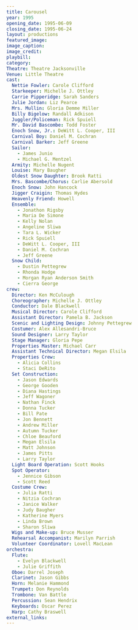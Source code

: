 ```yaml
---
title: Carousel
year: 1995
opening_date: 1995-06-09
closing_date: 1995-06-24
layout: productions
featured_image: 
image_caption:
image_credit:
playbill:
category:
Theatre: Theatre Jacksonville
Venue: Little Theatre
cast:
  Nettie Fowler: Carole Clifford
  Starkeeper: Michelle J. Ottley
  Carrie Pipperidge: Sarah Sanders
  Julie Jordan: Liz Pearce
  Mrs. Mullin: Gloria Demme Miller
  Billy Bigelow: Randall Adkison
  Juggler/Policeman: Rick Spuiell
  Mr. David Bascombe: Todd Foster
  Enoch Snow, Jr.: DeWitt L. Cooper, III
  Carnival Boy: Daniel M. Cochran
  Carnival Barker: Jeff Greene
  Sailor:
    - James Junio
    - Michael G. Mentzel
  Armity: Michelle Nugent
  Louise: Mary Baugher
  Oldest Snow Daughter: Brook Ratti
  Mrs. Bascombe/Chorus: Carlie Abersold
  Enoch Snow: John Hancock
  Jigger Craigin: Thomas Hydes
  Heavenly Friend: Howell
  Ensemble:
    - Jonathon Rigsby
    - Maria De Simone
    - Kelly Nolan
    - Angeline Sliwa
    - Tara L. Wicker
    - Rick Spuiell
    - DeWitt L. Cooper, III
    - Daniel M. Cochran
    - Jeff Greene
  Snow Child:
    - Dustin Pettegrew
    - Rhonda Hodge
    - Morgan Ryan Anderson Smith
    - Cierra George
crew:
  Director: Ken McCulough
  Choreographer: Michelle J. Ottley
  Conductor: Dale Blackwell
  Musical Director: Carole Clifford
  Assistant Director: Pamela B. Jackson
  Scenic and Lighting Design: Johnny Pettegrew
  Costumer: Alex Allesandri-Bruce
  Sound Designer: Larry Taylor
  Stage Manager: Gloria Pepe
  Properties Master: Michael Carr
  Assistant Technical Director: Megan Elsila
  Properties Crew:
    - Alicia Collins
    - Staci DeRito
  Set Construction:
    - Jason Edwards
    - George Gooden
    - Diana Hastings
    - Jeff Wagoner
    - Nathan Finck
    - Donna Tucker
    - Bill Pate
    - Jon Bennett
    - Andrew Miller
    - Autumn Tucker
    - Chloe Beauford
    - Megan Elsila
    - Matt Johnson
    - James Pitts
    - Larry Taylor
  Light Board Operation: Scott Hooks
  Spot Operator:
    - Jennice Gibson
    - Scott Reed
  Costume Crew:
    - Julia Ratti
    - Nitzia Cochran
    - Janice Walker
    - Judy Baugher
    - Katherine Myers
    - Linda Brown
    - Sharon Sliwa
  Wigs and Make-up: Bruce Musser
  Rehearsal Accompanist: Marilyn Parrish
  Volunteer Coordinator: Lovell MacLean
orchestra:
  Flute:
    - Evelyn Blackwell
    - Julie Griffith
  Oboe: Darrel Joseph
  Clarinet: Jason Gibbs
  Horn: Melanie Hammond
  Trumpet: Don Reynolds
  Trombone: Van Battle
  Percussion: Sean Hendrix
  Keyboards: Oscar Perez
  Harp: Cathy Braswell
external_links:
---
```

